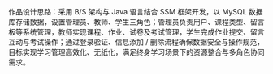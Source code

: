 作品设计思路：采用 B/S 架构与 Java 语言结合 SSM 框架开发，以 MySQL 数据库存储数据，设置管理员、教师、学生三角色；管理员负责用户、课程类型、留言板等系统管理，教师实现课程、作业、试卷及考试管理，学生完成作业提交、留言互动与考试操作；通过登录验证、信息添加 / 删除流程确保数据安全与操作规范，目标实现学习管理高效化、无纸化，满足终身学习场景下的资源整合与多角色协同需求。
